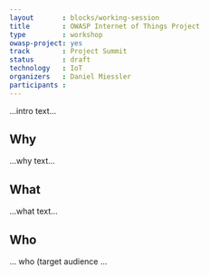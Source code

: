 ```yaml
---
layout       : blocks/working-session
title        : OWASP Internet of Things Project
type         : workshop
owasp-project: yes
track        : Project Summit
status       : draft
technology   : IoT
organizers   : Daniel Miessler
participants :
---
```


...intro text...

## Why

...why text...

## What

...what text...

## Who

... who (target audience ...